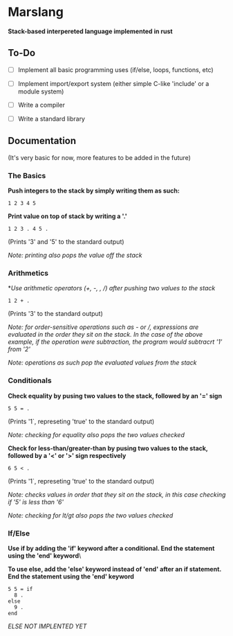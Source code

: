 # Marslang
**Stack-based interpereted language implemented in rust**

## To-Do
- [ ] Implement all basic programming uses (if/else, loops, functions, etc)
- [ ] Implement import/export system (either simple C-like 'include' or a module system)
- [ ] Write a compiler
- [ ] Write a standard library


## Documentation
(It's very basic for now, more features to be added in the future)

### The Basics

**Push integers to the stack by simply writing them as such:**

```
1 2 3 4 5
```

**Print value on top of stack by writing a '.'**

```
1 2 3 . 4 5 .
```
(Prints '3' and '5' to the standard output)

*Note: printing also pops the value off the stack*

### Arithmetics

**Use arithmetic operators (+, -, *, /) after pushing two values to the stack**

```
1 2 + .
```

(Prints '3' to the standard output)

*Note: for order-sensitive operations such as - or /, expressions are evaluated in the order they sit on the stack. In the case of the above example, if the operation were subtraction, the program would subtracrt '1' from '2'*

*Note: operations as such pop the evaluated values from the stack*

### Conditionals

**Check equality by pusing two values to the stack, followed by an '=' sign**
```
5 5 = .
```

(Prints '1`, represeting 'true' to the standard output)

*Note: checking for equality also pops the two values checked*

**Check for less-than/greater-than by pusing two values to the stack, followed by a '<' or '>' sign respectively**
```
6 5 < .
```
(Prints '1`, represeting 'true' to the standard output)

*Note: checks values in order that they sit on the stack, in this case checking if '5' is less than '6'*

*Note: checking for lt/gt also pops the two values checked*

### If/Else

**Use if by adding the 'if' keyword after a conditional. End the statement using the 'end' keyword**\

**To use else, add the 'else' keyword instead of 'end' after an if statement. End the statement using the 'end' keyword**

```
5 5 = if
  8 .
else
  9 .
end
```
*ELSE NOT IMPLENTED YET*
